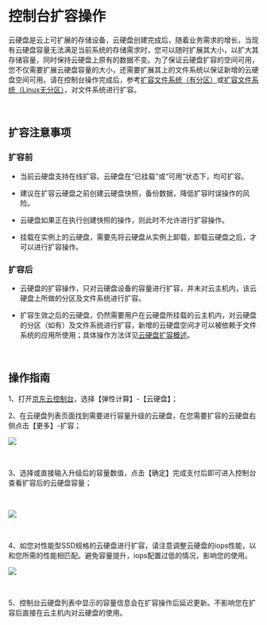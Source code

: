 # 控制台扩容操作

云硬盘是云上可扩展的存储设备，云硬盘创建完成后，随着业务需求的增长，当现有云硬盘容量无法满足当前系统的存储需求时，您可以随时扩展其大小，以扩大其存储容量，同时保持云硬盘上原有的数据不变。为了保证云硬盘扩容的空间可用，您不仅需要扩展云硬盘容量的大小，还需要扩展其上的文件系统以保证新增的云硬盘空间可用。请在控制台操作完成后，参考[扩容文件系统（有分区）](https://docs.jdcloud.com/cn/cloud-disk-service/expand-file-system-multi-partition)或[扩容文件系统（Linux无分区）](https://docs.jdcloud.com/cn/cloud-disk-service/expand-raw-disk-file-system)，对文件系统进行扩容。

<br>

##  扩容注意事项

### 扩容前



- 当前云硬盘支持在线扩容。云硬盘在“已挂载”或“可用”状态下，均可扩容。



- 建议在扩容云硬盘之前创建云硬盘快照，备份数据，降低扩容时误操作的风险。



- 云硬盘如果正在执行创建快照的操作，则此时不允许进行扩容操作。



- 挂载在实例上的云硬盘，需要先将云硬盘从实例上卸载，卸载云硬盘之后，才可以进行扩容操作。

### 扩容后

- 云硬盘的扩容操作，只对云硬盘设备的容量进行扩容，并未对云主机内，该云硬盘上所做的分区及文件系统进行扩容。

- 扩容生效之后的云硬盘，仍然需要用户在云硬盘所挂载的云主机内，对云硬盘的分区（如有）及文件系统进行扩容，新增的云硬盘空间才可以被依赖于文件系统的应用所使用；具体操作方法详见[云硬盘扩容概述](https://docs.jdcloud.com/cn/cloud-disk-service/cloud-disk-expansion-overview)。

<br>

##  操作指南


1、打开[京东云控制台](https://console.jdcloud.com/)，选择【弹性计算】-【云硬盘】；

2、在云硬盘列表页面找到需要进行容量升级的云硬盘，在您需要扩容的云硬盘右侧点击【更多】-扩容；
<br>

![](../../../../../cn/image/Elastic-Compute/CloudDisk/cloud-disk/cloud-disk-014.png)

<br>

3、选择或直接输入升级后的容量数值，点击【确定】完成支付后即可进入控制台查看扩容后的云硬盘容量；

<br>

![](../../../../../cn/image/Elastic-Compute/CloudDisk/cloud-disk/cloud-disk-015.png)

<br>

4、如您对性能型SSD规格的云硬盘进行扩容，请注意调整云硬盘的iops性能，以和您所需的性能相匹配。避免容量提升，iops配置过低的情况，影响您的使用。
<br>

![](../../../../../cn/image/Elastic-Compute/CloudDisk/cloud-disk/cloud-disk-015-io1.png)

<br>

5、控制台云硬盘列表中显示的容量信息会在扩容操作后延迟更新。不影响您在扩容后直接在云主机内对云硬盘的使用。
